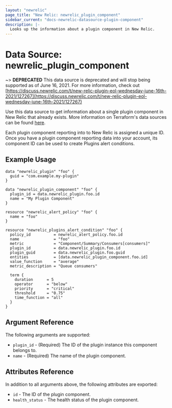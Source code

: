 ```yaml
---
layout: "newrelic"
page_title: "New Relic: newrelic_plugin_component"
sidebar_current: "docs-newrelic-datasource-plugin-component"
description: |-
  Looks up the information about a plugin component in New Relic.
---
```


# Data Source: newrelic\_plugin\_component

~> **DEPRECATED** This data source is deprecated and will stop being supported as of June 16, 2021. For more information, check out [https://discuss.newrelic.com/t/new-relic-plugin-eol-wednesday-june-16th-2021/127267](https://discuss.newrelic.com/t/new-relic-plugin-eol-wednesday-june-16th-2021/127267)

Use this data source to get information about a single plugin component in New Relic that already exists.
More information on Terraform's data sources can be found [here](https://www.terraform.io/docs/configuration/data-sources.html).

Each plugin component reporting into to New Relic is assigned a unique ID. Once you have a plugin component reporting data into your account, its component ID can be used to create Plugins alert conditions.

## Example Usage

```hcl
data "newrelic_plugin" "foo" {
  guid = "com.example.my-plugin"
}

data "newrelic_plugin_component" "foo" {
  plugin_id = data.newrelic_plugin.foo.id
  name = "My Plugin Component"
}

resource "newrelic_alert_policy" "foo" {
  name = "foo"
}

resource "newrelic_plugins_alert_condition" "foo" {
  policy_id          = newrelic_alert_policy.foo.id
  name               = "foo"
  metric             = "Component/Summary/Consumers[consumers]"
  plugin_id          = data.newrelic_plugin.foo.id
  plugin_guid        = data.newrelic_plugin.foo.guid
  entities           = [data.newrelic_plugin_component.foo.id]
  value_function     = "average"
  metric_description = "Queue consumers"

  term {
    duration      = 5
    operator      = "below"
    priority      = "critical"
    threshold     = "0.75"
    time_function = "all"
  }
}
```

## Argument Reference

The following arguments are supported:

* `plugin_id` - (Required) The ID of the plugin instance this component belongs to.
* `name` - (Required) The name of the plugin component.

## Attributes Reference

In addition to all arguments above, the following attributes are exported:

* `id` - The ID of the plugin component.
* `health_status` - The health status of the plugin component.